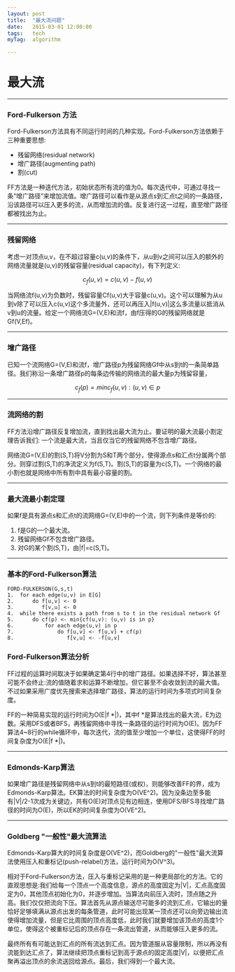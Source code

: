 ```yaml
---
layout: post
title:  "最大流问题"
date:   2015-03-01 12:00:00
tags:	tech
myTag:	algorithm

---
```


# 最大流

-----------------------------

### Ford-Fulkerson 方法

Ford-Fulkerson方法具有不同运行时间的几种实现。Ford-Fulkerson方法依赖于三种重要思想:

+ 残留网络(residual network)
+ 增广路径(augmenting path)
+ 割(cut)

FF方法是一种迭代方法，初始状态所有流的值为0。每次迭代中，可通过寻找一条“增广路径”来增加流值。增广路径可以看作是从源点s到汇点t之间的一条路径，沿该路径可以压入更多的流，从而增加流的值。反复进行这一过程，直至增广路径都被找出为止。

---------------------

### 残留网络

考虑一对顶点u,v，在不超过容量c(u,v)的条件下，从u到v之间可以压入的额外的网络流量就是(u,v)的残留容量(residual capacity)，有下列定义:

$$c_f(u,v) = c(u,v) - f(u,v)$$

当网络流f(u,v)为负数时，残留容量Cf(u,v)大于容量c(u,v)。这个可以理解为从u到v除了可以压入c(u,v)这个多流量外，还可以再压入|f(u,v)|这么多流量以抵消从v到u的流量。给定一个网络流G=(V,E)和流f，由f压得的G的残留网络就是Gf(V,Ef)。

---------------------

### 增广路径

已知一个流网络G=(V,E)和流f，增广路径p为残留网络Gf中从s到t的一条简单路径。我们称沿一条增广路径p的每条边传输的网络流的最大量p为残留容量，

$$c_f(p) = min{c_f(u,v):(u,v)\in p}$$

---------------------

### 流网络的割

FF方法沿增广路径反复增加流，直到找出最大流为止。要证明的最大流最小割定理告诉我们: 一个流是最大流，当且仅当它的残留网络不包含增广路径。

网络流G=(V,E)的割(S,T)将V分割为S和T两个部分，使得源点s和汇点t分属两个部分。则穿过割(S,T)的净流定义为f(S,T)。割(S,T)的容量为c(S,T)。一个网络的最小割也就是网络中所有割中具有最小容量的割。

------------------------

### 最大流最小割定理

如果f是具有源点s和汇点t的流网络G=(V,E)中的一个流，则下列条件是等价的:
1. f是G的一个最大流。
2. 残留网络Gf不包含增广路径。
3. 对G的某个割(S,T)，由|f|=c(S,T)。

--------------------------

### 基本的Ford-Fulkerson算法

	FORD-FULKERSON(G,s,t)
	1.	for each edge(u,v) in E[G]
	2.		do f[u,v] <- 0
	3.		   f[v,u] <- 0		
	4.	while there exists a path from s to t in the residual network Gf
	5.		do cf(p) <- min{cf(u,v): (u,v) is in p}
	6.			for each edge(u,v) in p
	7.				do f[u,v] <- f[u,v] + cf(p)
	8.				   f[v,u] <- -f[u,v]

### Ford-Fulkerson算法分析

FF过程的运算时间取决于如果确定第4行中的增广路径。如果选择不好，算法甚至可能不会终止:流的值随着求和运算不断增加，但它甚至不会收敛到流的最大值。不过如果采用广度优先搜索来选择增广路径，算法的运行时间为多项式时间复杂度。

FF的一种简易实现的运行时间为O(E|f *|)，其中f *是算法找出的最大流，E为边数。采用DFS或者BFS，再残留网络中寻找一条路径的运行时间为O(E)。因为FF算法4~8行的while循环中，每次迭代，流的值至少增加一个单位，这使得FF的时间复杂度为O(E|f *|)。

---------------------------

### Edmonds-Karp算法

如果增广路径是残留网络中从s到t的最短路径(或权)，则能够改善FF的界，成为Edmonds-Karp算法。EK算法的时间复杂度为O(VE^2)。因为没条边至多能有|V|/2-1次成为关键边，共有O(E)对顶点见有边相连，使用DFS/BFS寻找增广路径的时间为O(E)，所以EK的时间复杂度为O(VE^2)。

------------------------------

### Goldberg "一般性"最大流算法

Edmonds-Karp算大的时间复杂度是O(VE^2)，而Goldberg的"一般性"最大流算法使用压入和重标记(push-relabel)方法，运行时间为O(V^3)。

相对于Ford-Fulkerson方法，压入与重标记采用的是一种更局部化的方法。它的直观思想是:我们给每一个顶点一个高度信息，源点的高度固定为|V|，汇点高度固定为0，其他顶点初始化为0，并逐步增加。当算法向前压入流时，顶点随之升高。我们仅仅把流向下压。算法首先从源点输送尽可能多的流到汇点，它输出的量恰好足够填满从源点出发的每条管道，此时可能出现某一顶点还可以向旁边输出流使得增加流量，但是它比周围的顶点高度低，此时我们就要增加该顶点的高度1个单位，使得这个被重标记后的顶点存在一条流出管道，从而能够压入更多的流。

最终所有有可能达到汇点的所有流达到汇点。因为管道服从容量限制，所以再没有流能到达汇点了，算法继续把顶点重标记到高于源点的固定高度|V|，以便把汇点聚再溢出顶点的余流送回给源点。最后，我们得到一个最大流。
